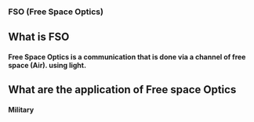 ### FSO (Free Space Optics)

## What is FSO
#### Free Space Optics is a communication that is done via a channel of free space (Air). using light.


## What are the application of Free space Optics
#### Military